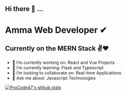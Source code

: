 ## Hi there 👋 ... 
# Amma Web Developer ✔
## Currently on the MERN Stack ✌❤

- 🔭 I’m currently working on: React and Vue Projects 
- 🌱 I’m currently learning: Flask and Typescript 
- 👯 I’m looking to collaborate on: Real-time Applications
- 💬 Ask me about: Javascript Technologies 

[![ProCode47's github stats](https://github-readme-stats.vercel.app/api?username=procode47)](https://github.com/anuraghazra/github-readme-stats)
